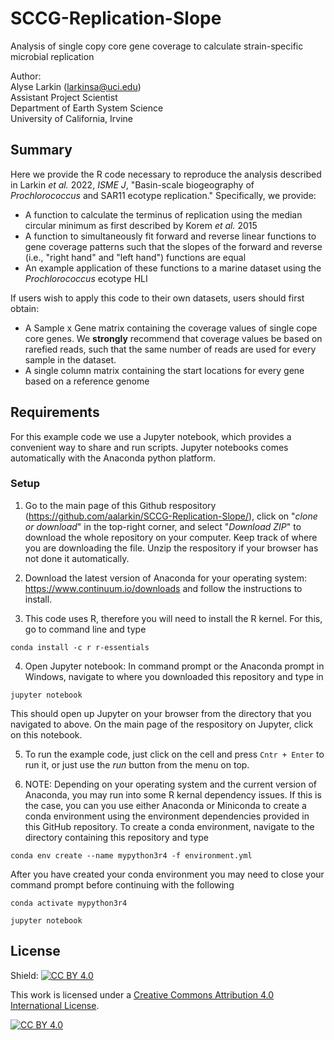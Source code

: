 # SCCG-Replication-Slope
Analysis of single copy core gene coverage to calculate strain-specific microbial replication

Author: <br />
Alyse Larkin (larkinsa@uci.edu) <br />
Assistant Project Scientist <br />
Department of Earth System Science <br />
University of California, Irvine 

## Summary
Here we provide the R code necessary to reproduce the analysis described in Larkin *et al.* 2022, *ISME J*, "Basin-scale biogeography of *Prochlorococcus* and SAR11 ecotype replication." Specifically, we provide: 
- A function to calculate the terminus of replication using the median circular minimum as first described by Korem *et al.* 2015 
- A function to simultaneously fit forward and reverse linear functions to gene coverage patterns such that the slopes of the forward and reverse (i.e., "right hand" and "left hand") functions are equal 
- An example application of these functions to a marine dataset using the *Prochlorococcus* ecotype HLI 

If users wish to apply this code to their own datasets, users should first obtain: 
- A Sample x Gene matrix containing the coverage values of single cope core genes. We **strongly** recommend that coverage values be based on rarefied reads, such that the same number of reads are used for every sample in the dataset. 
- A single column matrix containing the start locations for every gene based on a reference genome 


## Requirements
For this example code we use a Jupyter notebook, which provides a convenient way to share and run scripts. Jupyter notebooks comes automatically with the Anaconda python platform. 

### Setup
1. Go to the main page of this Github respository (<https://github.com/aalarkin/SCCG-Replication-Slope/>), click on "*clone or download*" in the top-right corner, and select "*Download ZIP*" to download the whole repository on your computer. Keep track of where you are downloading the file. Unzip the respository if your browser has not done it automatically.

2. Download the latest version of Anaconda for your operating system: <https://www.continuum.io/downloads> and follow the instructions to install.

3. This code uses R, therefore you will need to install the R kernel. For this, go to command line and type
```
conda install -c r r-essentials
```

4. Open Jupyter notebook: In command prompt or the Anaconda prompt in Windows, navigate to where you downloaded this repository and type in
```
jupyter notebook
```
This should open up Jupyter on your browser from the directory that you navigated to above. On the main page of the respository on Jupyter, click on this notebook. 

5. To run the example code, just click on the cell and press `Cntr + Enter` to run it, or just use the *run* button from the menu on top.

6. NOTE: Depending on your operating system and the current version of Anaconda, you may run into some R kernal dependency issues. If this is the case, you can you use either Anaconda or Miniconda to create a conda environment using the environment dependencies provided in this GitHub repository. To create a conda environment, navigate to the directory containing this repository and type
```
conda env create --name mypython3r4 -f environment.yml
```
After you have created your conda environment you may need to close your command prompt before continuing with the following
``` 
conda activate mypython3r4

jupyter notebook
```


## License
Shield: [![CC BY 4.0][cc-by-shield]][cc-by]

This work is licensed under a
[Creative Commons Attribution 4.0 International License][cc-by].

[![CC BY 4.0][cc-by-image]][cc-by]

[cc-by]: http://creativecommons.org/licenses/by/4.0/
[cc-by-image]: https://i.creativecommons.org/l/by/4.0/88x31.png
[cc-by-shield]: https://img.shields.io/badge/License-CC%20BY%204.0-lightgrey.svg
